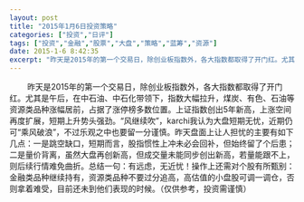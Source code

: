 ```yaml
---
layout: post
title: "2015年1月6日投资策略"
categories: ["投资","日评"]
tags: ["投资","金融","股票","大盘","策略","蓝筹","资源"]
date: 2015-1-6 8:42:35
excerpt: "昨天是2015年的第一个交易日，除创业板指数外，各大指数都取得了开门红。尤其是午后，在中石油、中石化……"
---
```

&nbsp;&nbsp;&nbsp;&nbsp;&nbsp;&nbsp;&nbsp;&nbsp;昨天是2015年的第一个交易日，除创业板指数外，各大指数都取得了开门红。尤其是午后，在中石油、中石化带领下，指数大幅拉升，煤炭、有色、石油等资源类品种涨幅居前，占据了涨停榜多数位置。上证指数创出5年新高，上涨空间再度扩展，短期上升势头强劲。“风继续吹”，karchi我认为大盘短期无忧，近期仍可“乘风破浪”，不过乐观之中也要留一分谨慎。昨天盘面上让人担忧的主要有如下几点：一是跳空缺口，短期而言，股指惯性上冲未必会回补，但始终留了个后患；二是量价背离，虽然大盘再创新高，但成交量未能同步创出新高，若量能跟不上，则后续行情难免曲折。总结一句：有远虑，无近忧！操作上还需对个股有所甄别：金融类品种继续持有，资源类品种不要过分追高，高估值的小盘股可调一调仓，否则拿着难受，目前还未到他们表现的时候。（仅供参考，投资需谨慎）